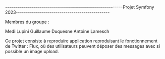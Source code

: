 -----------------------------------------------------------Projet Symfony 2023-----------------------------------------------

Membres du groupe : 

Medi Lupini
Guillaume Duquesne
Antoine Lamesch


Ce projet consiste à reproduire application reproduisant le fonctionnement de Twitter : Flux, où des utilisateurs peuvent déposer des messages avec si possible un image
upload.
